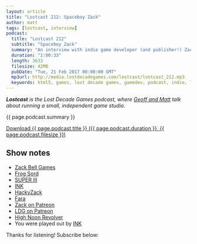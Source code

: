 ```yaml
---
layout: article
title: "Lostcast 212: Spaceboy Zack"
author: matt
tags: [lostcast, interview]
podcast:
  title: "Lostcast 212"
  subtitle: "Spaceboy Zack"
  summary: "An interview with indie game developer (and publisher!) Zack Bell of Spaceboy Games."
  duration: "1:00:33"
  length: 3633
  filesize: 42MB
  pubDate: "Tue, 21 Feb 2017 00:00:00 GMT"
  mp3url: http://media.lostdecadegames.com/lostcast/lostcast_212.mp3
  keywords: html5, games, lost decade games, gamedev, podcast, indie, lostcast
---
```

_**Lostcast** is the Lost Decade Games podcast, where [Geoff and Matt](/about/) talk about running a small, independent game studio._

{{ page.podcast.summary }}

<a class="download-podcast" href="{{ page.podcast.mp3url }}">
	Download {{ page.podcast.title }} ({{ page.podcast.duration }}, {{ page.podcast.filesize }})
</a>

## Show notes

* [Zack Bell Games](https://zackbellgames.com/)
* [Frog Sord](http://www.indiedb.com/games/frog-sord)
* [SUPER III](https://zackbellgames.com/category/super-iii/	)
* [INK](http://store.steampowered.com/app/385710/)
* [HackyZack](http://store.steampowered.com/app/508530)
* [Fara](http://spaceboygames.com/games/fara/)
* [Zack on Patreon](https://www.patreon.com/zackbellgames)
* [LDG on Patreon](https://www.patreon.com/lostdecadegames)
* [High Noon Revolver](http://store.steampowered.com/app/560510/)
* You were played out by [INK](http://store.steampowered.com/app/392400/)

Thanks for listening! Subscribe below:
